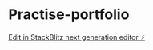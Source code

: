 # Practise-portfolio

[Edit in StackBlitz next generation editor ⚡️](https://stackblitz.com/~/github.com/vignesh05p/Practise-portfolio)